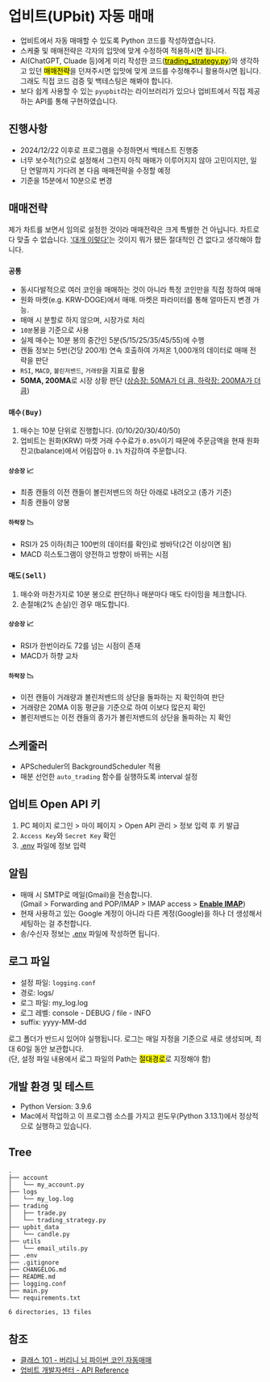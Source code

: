 # 업비트(UPbit) 자동 매매

- 업비트에서 자동 매매할 수 있도록 Python 코드를 작성하였습니다.
- 스케줄 및 매매전략은 각자의 입맛에 맞게 수정하여 적용하시면 됩니다.
- AI(ChatGPT, Cluade 등)에게 미리 작성한 코드([<mark>trading_strategy.py</mark>](/trading/trading_strategy.py))와 생각하고 있던
  <mark>매매전략</mark>을 던져주시면 입맛에 맞게 코드를 수정해주니 활용하시면 됩니다. 그래도 직접 코드 검증 및 백테스팅은 해봐야 합니다.
- 보다 쉽게 사용할 수 있는 `pyupbit`라는 라이브러리가 있으나 업비트에서 직접 제공하는 API를 통해 구현하였습니다.

## 진행사항

- 2024/12/22 이후로 프로그램을 수정하면서 백테스트 진행중
- 너무 보수적(?)으로 설정해서 그런지 아직 매매가 이루어지지 않아 고민이지만, 일단 연말까지 기다려 본 다음 매매전략을 수정할 예정
- 기준을 15분에서 10분으로 변경

## 매매전략

제가 차트를 보면서 임의로 설정한 것이라 매매전략은 크게 특별한 건 아닙니다.
차트로 다 맞출 수 없습니다. <u>'대개 이렇다'</u>는 것이지 뭐가 됐든 절대적인 건 없다고 생각해야 합니다.

### `공통`

- 동시다발적으로 여러 코인을 매매하는 것이 아니라 특정 코인만을 직접 정하여 매매
- 원화 마켓(e.g. KRW-DOGE)에서 매매. 마켓은 파라미터를 통해 얼마든지 변경 가능.
- 매매 시 분할로 하지 않으며, 시장가로 처리
- `10분`봉을 기준으로 사용
- 실제 매수는 10분 봉의 중간인 5분(5/15/25/35/45/55)에 수행
- 캔들 정보는 5번(건당 200개) 연속 호출하여 가져온 1,000개의 데이터로 매매 전략을 판단
- `RSI`, `MACD`, `볼린저밴드`, `거래량`을 지표로 활용
- **50MA, 200MA**로 시장 상황 판단 (<u>상승장: 50MA가 더 큼, 하락장: 200MA가 더 큼</u>)

### `매수(Buy)`

1. 매수는 10분 단위로 진행합니다. (0/10/20/30/40/50)
2. 업비트는 원화(KRW) 마켓 거래 수수료가 `0.05%`이기 때문에 주문금액을 현재 원화 잔고(balance)에서 어림잡아 `0.1%` 차감하여 주문합니다.

#### `상승장` 📈

- 최종 캔들의 이전 캔들이 볼린저밴드의 하단 아래로 내려오고 (종가 기준)
- 최종 캔들이 양봉

#### `하락장` 📉

- RSI가 25 이하(최근 100번의 데이터를 확인)로 쌍바닥(2건 이상이면 됨)
- MACD 히스토그램이 양전하고 방향이 바뀌는 시점

### `매도(Sell)`

1. 매수와 마찬가지로 10분 봉으로 판단하나 매분마다 매도 타이밍을 체크합니다.
2. 손절매(2% 손실)인 경우 매도합니다.

#### `상승장` 📈

- RSI가 한번이라도 72를 넘는 시점이 존재
- MACD가 하향 교차

#### `하락장` 📉

- 이전 캔들이 거래량과 볼린저밴드의 상단을 돌파하는 지 확인하여 판단
- 거래량은 20MA 이동 평균을 기준으로 하여 이보다 많은지 확인
- 볼린저밴드는 이전 캔들의 종가가 볼린저밴드의 상단을 돌파하는 지 확인

## 스케줄러

- APScheduler의 BackgroundScheduler 적용
- 매분 선언한 `auto_trading` 함수를 실행하도록 interval 설정

## 업비트 Open API 키

1. PC 페이지 로그인 > 마이 페이지 > Open API 관리 > 정보 입력 후 키 발급
2. `Access Key`와 `Secret Key` 확인
3. [.env](/.env) 파일에 정보 입력

## 알림

- 매매 시 SMTP로 메일(Gmail)을 전송합니다.  
  (Gmail > Forwarding and POP/IMAP > IMAP access > <u>**Enable IMAP**</u>)
- 현재 사용하고 있는 Google 계정이 아니라 다른 계정(Google)을 하나 더 생성해서 세팅하는 걸 추천합니다.
- 송/수신자 정보는 [.env](/.env) 파일에 작성하면 됩니다.

## 로그 파일

- 설정 파일: `logging.conf`
- 경로: logs/
- 로그 파일: my_log.log
- 로그 레벨: console - DEBUG / file - INFO
- suffix: yyyy-MM-dd

로그 폴더가 반드시 있어야 실행됩니다. 로그는 매일 자정을 기준으로 새로 생성되며, 최대 60일 동안 보관합니다.  
(단, 설정 파일 내용에서 로그 파일의 Path는 <mark>절대경로</mark>로 지정해야 함)

## 개발 환경 및 테스트

- Python Version: 3.9.6
- Mac에서 작업하고 이 프로그램 소스를 가지고 윈도우(Python 3.13.1)에서 정상적으로 실행하고 있습니다.

## Tree

```shell
.
├── account
│   └── my_account.py
├── logs
│   └── my_log.log
├── trading
│   ├── trade.py
│   └── trading_strategy.py
├── upbit_data
│   └── candle.py
├── utils
│   └── email_utils.py
├── .env
├── .gitignore
├── CHANGELOG.md
├── README.md
├── logging.conf
├── main.py
└── requirements.txt

6 directories, 13 files
```

## 참조

- [클래스 101 - 버리니 님 파이썬 코인 자동매매](https://class101.page.link/aB74)
- [업비트 개발자센터 - API Reference](https://docs.upbit.com/reference/)

